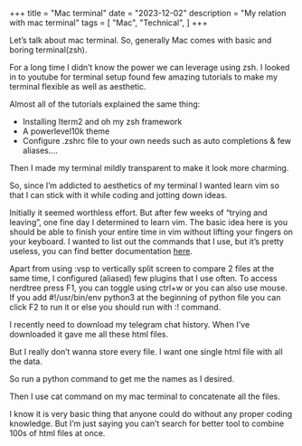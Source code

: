 +++ title = "Mac terminal" date = "2023-12-02" description = "My relation with mac terminal" tags = [ "Mac", "Technical", ]  +++

Let’s talk about mac terminal. So, generally Mac comes with basic and boring terminal(zsh).

For a long time I didn’t know the power we can leverage using zsh. I looked in to youtube for terminal setup found few amazing tutorials to make my terminal flexible as well as aesthetic.

Almost all of the tutorials explained the same thing:

- Installing Iterm2 and oh my zsh framework
- A powerlevel10k theme
- Configure .zshrc file to your own needs such as auto completions & few aliases….

Then I made my terminal mildly transparent to make it look more charming.


So, since I’m addicted to aesthetics of my terminal I wanted learn vim so that I can stick with it while coding and jotting down ideas.

Initially it seemed worthless effort. But after few weeks of “trying and leaving”, one fine day I determined to learn vim. The basic idea here is you should be able to finish your entire time in vim without lifting your fingers on your keyboard. I wanted to list out the commands that I use, but it’s pretty useless, you can find better documentation [here](https://vim.rtorr.com/). 

Apart from using :vsp to vertically split screen to compare 2 files at the same time, I configured (aliased) few plugins that I use often.
To access nerdtree press F1, you can toggle using ctrl+w or you can also use mouse.
If you add #!/usr/bin/env python3 at the beginning of python file you can click F2 to run it or else you should run with :! command.

I recently need to download my telegram chat history. When I’ve downloaded it gave me all these html files. 

But I really don’t wanna store every file. I want one single html file with all the data.

So run a python command to get me the names as I desired.

Then I use cat command on my mac terminal to concatenate all the files.


I know it is very basic thing that anyone could do without any proper coding knowledge. But I’m just saying you can’t search for better tool to combine 100s of html files at once.
